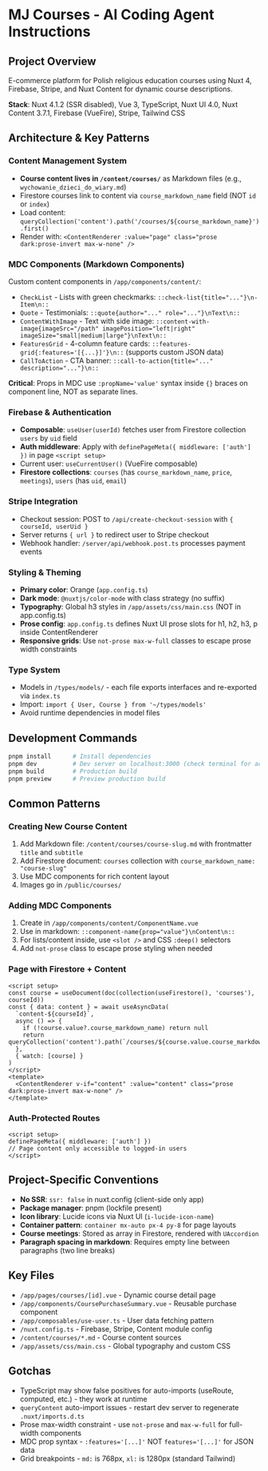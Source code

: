 # MJ Courses - AI Coding Agent Instructions

## Project Overview
E-commerce platform for Polish religious education courses using Nuxt 4, Firebase, Stripe, and Nuxt Content for dynamic course descriptions.

**Stack**: Nuxt 4.1.2 (SSR disabled), Vue 3, TypeScript, Nuxt UI 4.0, Nuxt Content 3.7.1, Firebase (VueFire), Stripe, Tailwind CSS

## Architecture & Key Patterns

### Content Management System
- **Course content lives in `/content/courses/`** as Markdown files (e.g., `wychowanie_dzieci_do_wiary.md`)
- Firestore courses link to content via `course_markdown_name` field (NOT `id` or `index`)
- Load content: `queryCollection('content').path('/courses/${course_markdown_name}').first()`
- Render with: `<ContentRenderer :value="page" class="prose dark:prose-invert max-w-none" />`

### MDC Components (Markdown Components)
Custom content components in `/app/components/content/`:
- `CheckList` - Lists with green checkmarks: `::check-list{title="..."}\n- Item\n::`
- `Quote` - Testimonials: `::quote{author="..." role="..."}\nText\n::`
- `ContentWithImage` - Text with side image: `::content-with-image{imageSrc="/path" imagePosition="left|right" imageSize="small|medium|large"}\nText\n::`
- `FeaturesGrid` - 4-column feature cards: `::features-grid{:features='[{...}]'}\n::` (supports custom JSON data)
- `CallToAction` - CTA banner: `::call-to-action{title="..." description="..."}\n::`

**Critical**: Props in MDC use `:propName='value'` syntax inside `{}` braces on component line, NOT as separate lines.

### Firebase & Authentication
- **Composable**: `useUser(userId)` fetches user from Firestore collection `users` by `uid` field
- **Auth middleware**: Apply with `definePageMeta({ middleware: ['auth'] })` in page `<script setup>`
- Current user: `useCurrentUser()` (VueFire composable)
- **Firestore collections**: `courses` (has `course_markdown_name`, `price`, `meetings`), `users` (has `uid`, `email`)

### Stripe Integration
- Checkout session: POST to `/api/create-checkout-session` with `{ courseId, userUid }`
- Server returns `{ url }` to redirect user to Stripe checkout
- Webhook handler: `/server/api/webhook.post.ts` processes payment events

### Styling & Theming
- **Primary color**: Orange (`app.config.ts`)
- **Dark mode**: `@nuxtjs/color-mode` with class strategy (no suffix)
- **Typography**: Global h3 styles in `/app/assets/css/main.css` (NOT in app.config.ts)
- **Prose config**: `app.config.ts` defines Nuxt UI prose slots for h1, h2, h3, p inside ContentRenderer
- **Responsive grids**: Use `not-prose max-w-full` classes to escape prose width constraints

### Type System
- Models in `/types/models/` - each file exports interfaces and re-exported via `index.ts`
- Import: `import { User, Course } from '~/types/models'`
- Avoid runtime dependencies in model files

## Development Commands
```bash
pnpm install      # Install dependencies
pnpm dev          # Dev server on localhost:3000 (check terminal for actual port)
pnpm build        # Production build
pnpm preview      # Preview production build
```

## Common Patterns

### Creating New Course Content
1. Add Markdown file: `/content/courses/course-slug.md` with frontmatter `title` and `subtitle`
2. Add Firestore document: `courses` collection with `course_markdown_name: "course-slug"`
3. Use MDC components for rich content layout
4. Images go in `/public/courses/`

### Adding MDC Components
1. Create in `/app/components/content/ComponentName.vue`
2. Use in markdown: `::component-name{prop="value"}\nContent\n::`
3. For lists/content inside, use `<slot />` and CSS `:deep()` selectors
4. Add `not-prose` class to escape prose styling when needed

### Page with Firestore + Content
```vue
<script setup>
const course = useDocument(doc(collection(useFirestore(), 'courses'), courseId))
const { data: content } = await useAsyncData(
  `content-${courseId}`,
  async () => {
    if (!course.value?.course_markdown_name) return null
    return queryCollection('content').path(`/courses/${course.value.course_markdown_name}`).first()
  },
  { watch: [course] }
)
</script>
<template>
  <ContentRenderer v-if="content" :value="content" class="prose dark:prose-invert max-w-none" />
</template>
```

### Auth-Protected Routes
```vue
<script setup>
definePageMeta({ middleware: ['auth'] })
// Page content only accessible to logged-in users
</script>
```

## Project-Specific Conventions
- **No SSR**: `ssr: false` in nuxt.config (client-side only app)
- **Package manager**: pnpm (lockfile present)
- **Icon library**: Lucide icons via Nuxt UI (`i-lucide-icon-name`)
- **Container pattern**: `container mx-auto px-4 py-8` for page layouts
- **Course meetings**: Stored as array in Firestore, rendered with `UAccordion`
- **Paragraph spacing in markdown**: Requires empty line between paragraphs (two line breaks)

## Key Files
- `/app/pages/courses/[id].vue` - Dynamic course detail page
- `/app/components/CoursePurchaseSummary.vue` - Reusable purchase component
- `/app/composables/use-user.ts` - User data fetching pattern
- `/nuxt.config.ts` - Firebase, Stripe, Content module config
- `/content/courses/*.md` - Course content sources
- `/app/assets/css/main.css` - Global typography and custom CSS

## Gotchas
- TypeScript may show false positives for auto-imports (useRoute, computed, etc.) - they work at runtime
- `queryContent` auto-import issues - restart dev server to regenerate `.nuxt/imports.d.ts`
- Prose max-width constraint - use `not-prose` and `max-w-full` for full-width components
- MDC prop syntax - `:features='[...]'` NOT `features='[...]'` for JSON data
- Grid breakpoints - `md:` is 768px, `xl:` is 1280px (standard Tailwind)
